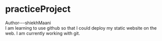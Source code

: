# practiceProject
Author---shiekhMaani <br>
I am learning to use github so that I could deploy my static website on the web. 
I am currently working with git.

